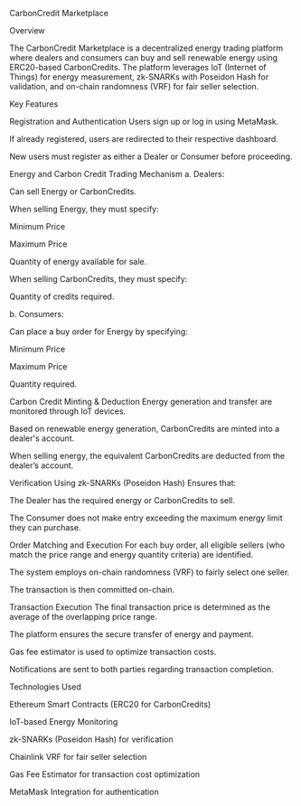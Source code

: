 CarbonCredit Marketplace

Overview

The CarbonCredit Marketplace is a decentralized energy trading platform where dealers and consumers can buy and sell renewable energy using ERC20-based CarbonCredits. The platform leverages IoT (Internet of Things) for energy measurement, zk-SNARKs with Poseidon Hash for validation, and on-chain randomness (VRF) for fair seller selection.

Key Features

Registration and Authentication
Users sign up or log in using MetaMask.

If already registered, users are redirected to their respective dashboard.

New users must register as either a Dealer or Consumer before proceeding.

Energy and Carbon Credit Trading Mechanism
a. Dealers:

Can sell Energy or CarbonCredits.

When selling Energy, they must specify:

Minimum Price

Maximum Price

Quantity of energy available for sale.

When selling CarbonCredits, they must specify:

Quantity of credits required.

b. Consumers:

Can place a buy order for Energy by specifying:

Minimum Price

Maximum Price

Quantity required.

Carbon Credit Minting & Deduction
Energy generation and transfer are monitored through IoT devices.

Based on renewable energy generation, CarbonCredits are minted into a dealer's account.

When selling energy, the equivalent CarbonCredits are deducted from the dealer’s account.

Verification Using zk-SNARKs (Poseidon Hash)
Ensures that:

The Dealer has the required energy or CarbonCredits to sell.

The Consumer does not make entry exceeding the maximum energy limit they can purchase.

Order Matching and Execution
For each buy order, all eligible sellers (who match the price range and energy quantity criteria) are identified.

The system employs on-chain randomness (VRF) to fairly select one seller.

The transaction is then committed on-chain.

Transaction Execution
The final transaction price is determined as the average of the overlapping price range.

The platform ensures the secure transfer of energy and payment.

Gas fee estimator is used to optimize transaction costs.

Notifications are sent to both parties regarding transaction completion.

Technologies Used

Ethereum Smart Contracts (ERC20 for CarbonCredits)

IoT-based Energy Monitoring

zk-SNARKs (Poseidon Hash) for verification

Chainlink VRF for fair seller selection

Gas Fee Estimator for transaction cost optimization

MetaMask Integration for authentication

